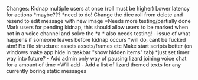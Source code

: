 Changes:
Kidnap multiple users at once (roll must be higher)
Lower latency for actions *maybe???
*need to do! Change the dice roll from delete and resend to edit message with new image
*Needs more testing/partially done Mark users for pending kidnap, this should allow users to be marked when not in a voice channel and solve the *a * also needs testing! - issue of what happens if someone leaves before kidnap occurs
*will do, cant be fucked atm! 
Fix file structure:
assets
assets/frames
etc
Make start scripts better (on windows make app hide in taskbar "show hidden items" tab)
*just set timer way into future? - Add admin only way of pausing lizard joining voice chat for a amount of time
*Will add - Add a list of lizard themed texts for any currently boring static messages
